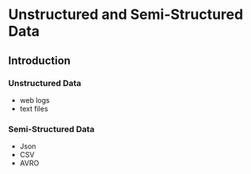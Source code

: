 # Unstructured and Semi-Structured Data

## Introduction

### Unstructured Data

* web logs
* text files

### Semi-Structured Data

* Json
* CSV
* AVRO

